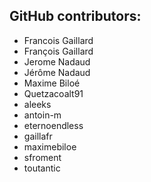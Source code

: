 GitHub contributors:
--------------------------------
 - Francois Gaillard
 - François Gaillard
 - Jerome Nadaud
 - Jérôme Nadaud
 - Maxime Biloé
 - Quetzacoalt91
 - aleeks
 - antoin-m
 - eternoendless
 - gaillafr
 - maximebiloe
 - sfroment
 - toutantic
